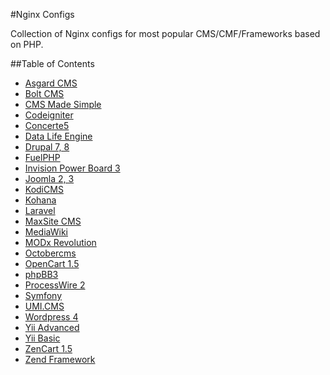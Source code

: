 #Nginx Configs

Collection of Nginx configs for most popular CMS/CMF/Frameworks based on PHP.

##Table of Contents

- [Asgard CMS](configs/asgard-cms.conf)
- [Bolt CMS](configs/bolt-cms.conf)
- [CMS Made Simple](configs/cms-made-simple.conf)
- [Codeigniter](configs/codeigniter.conf)
- [Concerte5](configs/concerte5.conf)
- [Data Life Engine](configs/data-life-engine.conf)
- [Drupal 7, 8](configs/drupal-7-8.conf)
- [FuelPHP](configs/fuelphp.conf)
- [Invision Power Board 3](configs/ipb3.conf)
- [Joomla 2, 3](configs/joomla-2-3.conf)
- [KodiCMS](configs/kodicms.conf)
- [Kohana](configs/kohana.conf)
- [Laravel](configs/laravel.conf)
- [MaxSite CMS](configs/maxsite-cms.conf)
- [MediaWiki](configs/mediawiki.conf)
- [MODx Revolution](configs/modx-revolution.conf)
- [Octobercms](configs/octobercms.conf)
- [OpenCart 1.5](configs/opencart-15.conf)
- [phpBB3](configs/phpbb3.conf)
- [ProcessWire 2](configs/processwire-2.conf)
- [Symfony](configs/symfony.conf)
- [UMI.CMS](configs/umi-cms.conf)
- [Wordpress 4](configs/wordpress-4.conf)
- [Yii Advanced](configs/yii-advanced.conf)
- [Yii Basic](configs/yii-basic.conf)
- [ZenCart 1.5](configs/zencart-15.conf)
- [Zend Framework](configs/zend-framework.conf)